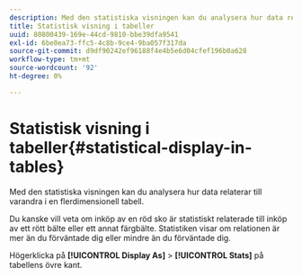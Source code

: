 ```yaml
---
description: Med den statistiska visningen kan du analysera hur data relaterar till varandra i en flerdimensionell tabell.
title: Statistisk visning i tabeller
uuid: 80800439-169e-44cd-9810-bbe39dfa9541
exl-id: 6be0ea73-ffc5-4c8b-9ce4-9ba057f317da
source-git-commit: d9df90242ef96188f4e4b5e6d04cfef196b0a628
workflow-type: tm+mt
source-wordcount: '92'
ht-degree: 0%

---
```


# Statistisk visning i tabeller{#statistical-display-in-tables}

Med den statistiska visningen kan du analysera hur data relaterar till varandra i en flerdimensionell tabell.

Du kanske vill veta om inköp av en röd sko är statistiskt relaterade till inköp av ett rött bälte eller ett annat färgbälte. Statistiken visar om relationen är mer än du förväntade dig eller mindre än du förväntade dig.

Högerklicka på **[!UICONTROL Display As]** > **[!UICONTROL Stats]** på tabellens övre kant.
